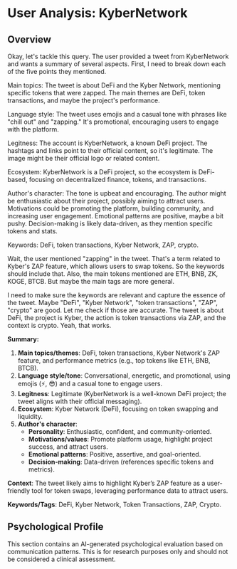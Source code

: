# User Analysis: KyberNetwork

## Overview

<think>
Okay, let's tackle this query. The user provided a tweet from KyberNetwork and wants a summary of several aspects. First, I need to break down each of the five points they mentioned.

Main topics: The tweet is about DeFi and the Kyber Network, mentioning specific tokens that were zapped. The main themes are DeFi, token transactions, and maybe the project's performance.

Language style: The tweet uses emojis and a casual tone with phrases like "chill out" and "zapping." It's promotional, encouraging users to engage with the platform.

Legitness: The account is KyberNetwork, a known DeFi project. The hashtags and links point to their official content, so it's legitimate. The image might be their official logo or related content.

Ecosystem: KyberNetwork is a DeFi project, so the ecosystem is DeFi-based, focusing on decentralized finance, tokens, and transactions.

Author's character: The tone is upbeat and encouraging. The author might be enthusiastic about their project, possibly aiming to attract users. Motivations could be promoting the platform, building community, and increasing user engagement. Emotional patterns are positive, maybe a bit pushy. Decision-making is likely data-driven, as they mention specific tokens and stats.

Keywords: DeFi, token transactions, Kyber Network, ZAP, crypto.

Wait, the user mentioned "zapping" in the tweet. That's a term related to Kyber's ZAP feature, which allows users to swap tokens. So the keywords should include that. Also, the main tokens mentioned are ETH, BNB, ZK, KOGE, BTCB. But maybe the main tags are more general.

I need to make sure the keywords are relevant and capture the essence of the tweet. Maybe "DeFi", "Kyber Network", "token transactions", "ZAP", "crypto" are good. Let me check if those are accurate. The tweet is about DeFi, the project is Kyber, the action is token transactions via ZAP, and the context is crypto. Yeah, that works.
</think>

**Summary:**  
1. **Main topics/themes**: DeFi, token transactions, Kyber Network's ZAP feature, and performance metrics (e.g., top tokens like ETH, BNB, BTCB).  
2. **Language style/tone**: Conversational, energetic, and promotional, using emojis (⚡, 😎) and a casual tone to engage users.  
3. **Legitness**: Legitimate (KyberNetwork is a well-known DeFi project; the tweet aligns with their official messaging).  
4. **Ecosystem**: Kyber Network (DeFi), focusing on token swapping and liquidity.  
5. **Author's character**:  
   - **Personality**: Enthusiastic, confident, and community-oriented.  
   - **Motivations/values**: Promote platform usage, highlight project success, and attract users.  
   - **Emotional patterns**: Positive, assertive, and goal-oriented.  
   - **Decision-making**: Data-driven (references specific tokens and metrics).  

**Context**: The tweet likely aims to highlight Kyber’s ZAP feature as a user-friendly tool for token swaps, leveraging performance data to attract users.  

**Keywords/Tags**: DeFi, Kyber Network, Token Transactions, ZAP, Crypto.

## Psychological Profile

This section contains an AI-generated psychological evaluation based on communication patterns. This is for research purposes only and should not be considered a clinical assessment.